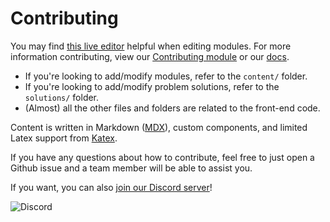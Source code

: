 # Contributing

You may find [this live editor](https://usaco.guide/editor) helpful when editing
modules. For more information contributing, view our
[Contributing module](https://usaco.guide/general/contributing) or our
[docs](docs).

- If you're looking to add/modify modules, refer to the `content/` folder.
- If you're looking to add/modify problem solutions, refer to the `solutions/`
  folder.
- (Almost) all the other files and folders are related to the front-end code.

Content is written in Markdown ([MDX](https://mdxjs.com/)), custom components,
and limited Latex support from [Katex](https://katex.org/).

If you have any questions about how to contribute, feel free to just open a
Github issue and a team member will be able to assist you.

If you want, you can also
[join our Discord server](https://discord.gg/UKbyewj2Ft)!

![Discord](https://img.shields.io/discord/717477028072521797?label=Discord&style=for-the-badge)
